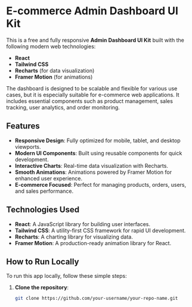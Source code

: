 # E-commerce Admin Dashboard UI Kit

This is a free and fully responsive **Admin Dashboard UI Kit** built with the following modern web technologies:

- **React**
- **Tailwind CSS**
- **Recharts** (for data visualization)
- **Framer Motion** (for animations)

The dashboard is designed to be scalable and flexible for various use cases, but it is especially suitable for e-commerce web applications. It includes essential components such as product management, sales tracking, user analytics, and order monitoring.

## Features

- **Responsive Design**: Fully optimized for mobile, tablet, and desktop viewports.
- **Modern UI Components**: Built using reusable components for quick development.
- **Interactive Charts**: Real-time data visualization with Recharts.
- **Smooth Animations**: Animations powered by Framer Motion for enhanced user experience.
- **E-commerce Focused**: Perfect for managing products, orders, users, and sales performance.


## Technologies Used

- **React**: A JavaScript library for building user interfaces.
- **Tailwind CSS**: A utility-first CSS framework for rapid UI development.
- **Recharts**: A charting library for visualizing data.
- **Framer Motion**: A production-ready animation library for React.

## How to Run Locally

To run this app locally, follow these simple steps:

1. **Clone the repository**:
   ```bash
   git clone https://github.com/your-username/your-repo-name.git

